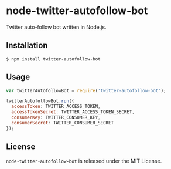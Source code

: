 # node-twitter-autofollow-bot

Twitter auto-follow bot written in Node.js.

## Installation

    $ npm install twitter-autofollow-bot

## Usage

```js
var twitterAutofollowBot = require('twitter-autofollow-bot');

twitterAutofollowBot.run({
  accessToken: TWITTER_ACCESS_TOKEN,
  accessTokenSecret: TWITTER_ACCESS_TOKEN_SECRET,
  consumerKey: TWITTER_CONSUMER_KEY,
  consumerSecret: TWITTER_CONSUMER_SECRET
});
```

## License

  `node-twitter-autofollow-bot` is released under the MIT License.
